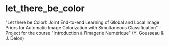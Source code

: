 # let_there_be_color
"Let there be Color!: Joint End-to-end Learning of Global and Local Image Priors for Automatic Image Colorization with Simultaneous Classification" - Project for the course "Introduction à l'Imagerie Numérique" (Y. Gousseau &amp; J. Delon)
